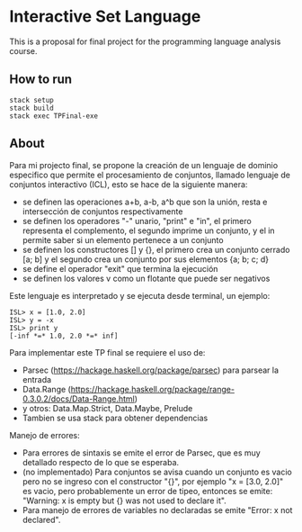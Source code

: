 # Interactive Set Language

This is a proposal for final project for the programming language analysis course.

## How to run

    stack setup
    stack build
    stack exec TPFinal-exe

## About

Para mi projecto final, se propone la creación de un lenguaje de dominio especifico
que permite el procesamiento de conjuntos, llamado lenguaje de conjuntos
interactivo (ICL), esto se hace de la siguiente manera:
* se definen las operaciones a+b, a-b, a^b que son la unión, resta e intersección de conjuntos respectivamente
* se definen los operadores "-" unario, "print" e "in", el primero representa el complemento,
  el segundo imprime un conjunto, y el in permite saber si un elemento pertenece a un conjunto
* se definen los constructores [] y {}, el primero crea un conjunto cerrado [a; b]
  y el segundo crea un conjunto por sus elementos {a; b; c; d}
* se define el operador "exit" que termina la ejecución
* se definen los valores v como un flotante que puede ser negativos

Este lenguaje es interpretado y se ejecuta desde terminal, un ejemplo:

    ISL> x = [1.0, 2.0]
    ISL> y = -x
    ISL> print y
    [-inf *=* 1.0, 2.0 *=* inf]

Para implementar este TP final se requiere el uso de:
* Parsec (https://hackage.haskell.org/package/parsec) para parsear la entrada
* Data.Range (https://hackage.haskell.org/package/range-0.3.0.2/docs/Data-Range.html)
* y otros: Data.Map.Strict, Data.Maybe, Prelude
* Tambien se usa stack para obtener dependencias

Manejo de errores:
* Para errores de sintaxis se emite el error de Parsec, que es muy detallado respecto
  de lo que se esperaba.
* (no implementado) Para conjuntos se avisa cuando un conjunto es vacio pero no
  se ingreso con el constructor "{}", por ejemplo "x = [3.0, 2.0]" es vacio, pero probablemente
  un error de tipeo, entonces se emite: "Warning: x is empty but {} was not used to declare it".
* Para manejo de errores de variables no declaradas se emite "Error: x not declared".